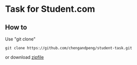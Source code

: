 # Task for Student.com

## How to
Use "git clone" 
```
git clone https://github.com/chengandpeng/student-task.git 
```

or download [zipfile](https://github.com/chengandpeng/student-task/archive/master.zip)